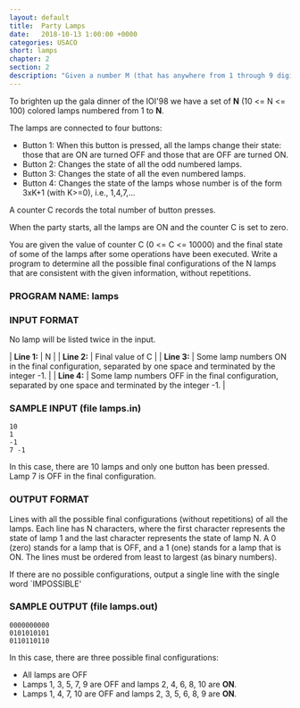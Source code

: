 ```yaml
---
layout: default
title:  Party Lamps
date:   2018-10-13 1:00:00 +0000
categories: USACO
short: lamps
chapter: 2
section: 2
description: "Given a number M (that has anywhere from 1 through 9 digits), find and print the next runaround number, a number with unique and nonzero digits, higher than M, which will always fit into an unsigned long integer for the given test data."
---
```


To brighten up the gala dinner of the IOI'98 we have a set of **N** (10 <= N <= 100) colored lamps numbered from 1 to **N**.

The lamps are connected to four buttons:

*   Button 1: When this button is pressed, all the lamps change their state: those that are ON are turned OFF and those that are OFF are turned ON.
*   Button 2: Changes the state of all the odd numbered lamps.
*   Button 3: Changes the state of all the even numbered lamps.
*   Button 4: Changes the state of the lamps whose number is of the form 3xK+1 (with K>=0), i.e., 1,4,7,...

A counter C records the total number of button presses.

When the party starts, all the lamps are ON and the counter C is set to zero.

You are given the value of counter C (0 <= C <= 10000) and the final state of some of the lamps after some operations have been executed. Write a program to determine all the possible final configurations of the N lamps that are consistent with the given information, without repetitions.

### PROGRAM NAME: lamps

### INPUT FORMAT

No lamp will be listed twice in the input.

| **Line 1:** | N |
| **Line 2:** | Final value of C |
| **Line 3:** | Some lamp numbers ON in the final configuration, separated by one space and terminated by the integer -1. |
| **Line 4:** | Some lamp numbers OFF in the final configuration, separated by one space and terminated by the integer -1. |

### SAMPLE INPUT (file lamps.in)

```
10
1
-1
7 -1
```

In this case, there are 10 lamps and only one button has been pressed. Lamp 7 is OFF in the final configuration.

### OUTPUT FORMAT

Lines with all the possible final configurations (without repetitions) of all the lamps. Each line has N characters, where the first character represents the state of lamp 1 and the last character represents the state of lamp N. A 0 (zero) stands for a lamp that is OFF, and a 1 (one) stands for a lamp that is ON. The lines must be ordered from least to largest (as binary numbers).

If there are no possible configurations, output a single line with the single word \`IMPOSSIBLE'

### SAMPLE OUTPUT (file lamps.out)

```
0000000000
0101010101
0110110110
```

In this case, there are three possible final configurations:

*   All lamps are OFF
*   Lamps 1, 3, 5, 7, 9 are OFF and lamps 2, 4, 6, 8, 10 are **ON**.
*   Lamps 1, 4, 7, 10 are OFF and lamps 2, 3, 5, 6, 8, 9 are **ON**.